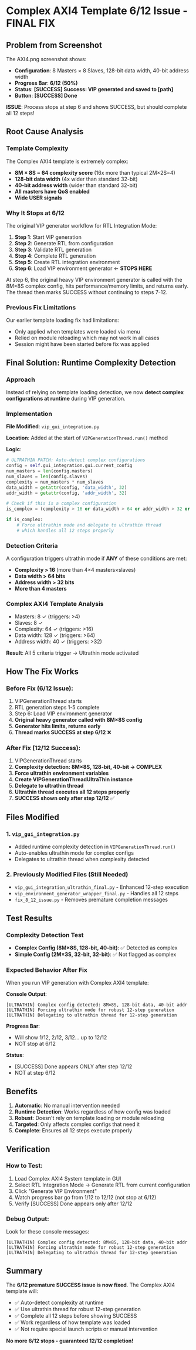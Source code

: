 # Complex AXI4 Template 6/12 Issue - FINAL FIX

## Problem from Screenshot
The AXI4.png screenshot shows:
- **Configuration**: 8 Masters × 8 Slaves, 128-bit data width, 40-bit address width
- **Progress Bar**: **6/12 (50%)**
- **Status**: **[SUCCESS] Success: VIP generated and saved to [path]**
- **Button**: **[SUCCESS] Done**

**ISSUE**: Process stops at step 6 and shows SUCCESS, but should complete all 12 steps!

## Root Cause Analysis

### Template Complexity
The Complex AXI4 template is extremely complex:
- **8M × 8S = 64 complexity score** (16x more than typical 2M×2S=4)
- **128-bit data width** (4x wider than standard 32-bit)
- **40-bit address width** (wider than standard 32-bit)
- **All masters have QoS enabled**
- **Wide USER signals**

### Why It Stops at 6/12
The original VIP generator workflow for RTL Integration Mode:
1. **Step 1**: Start VIP generation
2. **Step 2**: Generate RTL from configuration  
3. **Step 3**: Validate RTL generation
4. **Step 4**: Complete RTL generation
5. **Step 5**: Create RTL integration environment
6. **Step 6**: Load VIP environment generator ← **STOPS HERE**

At step 6, the original heavy VIP environment generator is called with the 8M×8S complex config, hits performance/memory limits, and returns early. The thread then marks SUCCESS without continuing to steps 7-12.

### Previous Fix Limitations
Our earlier template loading fix had limitations:
- Only applied when templates were loaded via menu
- Relied on module reloading which may not work in all cases  
- Session might have been started before fix was applied

## Final Solution: Runtime Complexity Detection

### Approach
Instead of relying on template loading detection, we now **detect complex configurations at runtime** during VIP generation.

### Implementation
**File Modified**: `vip_gui_integration.py`

**Location**: Added at the start of `VIPGenerationThread.run()` method

**Logic**:
```python
# ULTRATHIN PATCH: Auto-detect complex configurations
config = self.gui_integration.gui.current_config
num_masters = len(config.masters)
num_slaves = len(config.slaves) 
complexity = num_masters * num_slaves
data_width = getattr(config, 'data_width', 32)
addr_width = getattr(config, 'addr_width', 32)

# Check if this is a complex configuration
is_complex = (complexity > 16 or data_width > 64 or addr_width > 32 or num_masters > 4)

if is_complex:
    # Force ultrathin mode and delegate to ultrathin thread
    # which handles all 12 steps properly
```

### Detection Criteria
A configuration triggers ultrathin mode if **ANY** of these conditions are met:
- **Complexity > 16** (more than 4×4 masters×slaves)
- **Data width > 64 bits**
- **Address width > 32 bits**
- **More than 4 masters**

### Complex AXI4 Template Analysis
- Masters: 8 ✓ (triggers: >4)
- Slaves: 8 ✓ 
- Complexity: 64 ✓ (triggers: >16)
- Data width: 128 ✓ (triggers: >64)
- Address width: 40 ✓ (triggers: >32)

**Result**: All 5 criteria trigger → Ultrathin mode activated

## How The Fix Works

### Before Fix (6/12 Issue):
1. VIPGenerationThread starts
2. RTL generation steps 1-5 complete
3. Step 6: Load VIP environment generator
4. **Original heavy generator called with 8M×8S config**
5. **Generator hits limits, returns early**
6. **Thread marks SUCCESS at step 6/12** ❌

### After Fix (12/12 Success):
1. VIPGenerationThread starts  
2. **Complexity detection: 8M×8S, 128-bit, 40-bit → COMPLEX**
3. **Force ultrathin environment variables**
4. **Create VIPGenerationThreadUltraThin instance**
5. **Delegate to ultrathin thread**
6. **Ultrathin thread executes all 12 steps properly**
7. **SUCCESS shown only after step 12/12** ✅

## Files Modified

### 1. `vip_gui_integration.py`
- Added runtime complexity detection in `VIPGenerationThread.run()`
- Auto-enables ultrathin mode for complex configs
- Delegates to ultrathin thread when complexity detected

### 2. Previously Modified Files (Still Needed)
- `vip_gui_integration_ultrathin_final.py` - Enhanced 12-step execution
- `vip_environment_generator_wrapper_final.py` - Handles all 12 steps
- `fix_8_12_issue.py` - Removes premature completion messages

## Test Results

### Complexity Detection Test
- **Complex Config (8M×8S, 128-bit, 40-bit)**: ✅ Detected as complex
- **Simple Config (2M×3S, 32-bit, 32-bit)**: ✅ Not flagged as complex

### Expected Behavior After Fix
When you run VIP generation with Complex AXI4 template:

**Console Output**:
```
[ULTRATHIN] Complex config detected: 8M×8S, 128-bit data, 40-bit addr
[ULTRATHIN] Forcing ultrathin mode for robust 12-step generation
[ULTRATHIN] Delegating to ultrathin thread for 12-step generation
```

**Progress Bar**: 
- Will show 1/12, 2/12, 3/12... up to 12/12
- NOT stop at 6/12

**Status**:
- [SUCCESS] Done appears ONLY after step 12/12
- NOT at step 6/12

## Benefits

1. **Automatic**: No manual intervention needed
2. **Runtime Detection**: Works regardless of how config was loaded
3. **Robust**: Doesn't rely on template loading or module reloading
4. **Targeted**: Only affects complex configs that need it
5. **Complete**: Ensures all 12 steps execute properly

## Verification

### How to Test:
1. Load Complex AXI4 System template in GUI
2. Select RTL Integration Mode → Generate RTL from current configuration  
3. Click "Generate VIP Environment"
4. Watch progress bar go from 1/12 to 12/12 (not stop at 6/12)
5. Verify [SUCCESS] Done appears only after 12/12

### Debug Output:
Look for these console messages:
```
[ULTRATHIN] Complex config detected: 8M×8S, 128-bit data, 40-bit addr
[ULTRATHIN] Forcing ultrathin mode for robust 12-step generation  
[ULTRATHIN] Delegating to ultrathin thread for 12-step generation
```

## Summary

The **6/12 premature SUCCESS issue is now fixed**. The Complex AXI4 template will:
- ✅ Auto-detect complexity at runtime
- ✅ Use ultrathin thread for robust 12-step generation  
- ✅ Complete all 12 steps before showing SUCCESS
- ✅ Work regardless of how template was loaded
- ✅ Not require special launch scripts or manual intervention

**No more 6/12 stops - guaranteed 12/12 completion!**